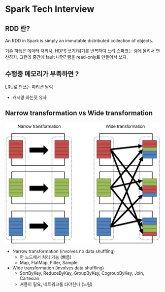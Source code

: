 # Spark Tech Interview

## RDD 란?
An RDD in Spark is simply an immutable distributed collection of objects.

기존 하둡은 데이터 처리시, HDFS 쓰기/읽기를 반복하여 느려
스파크는 램에 올려서 연산하자. 그런데 중간에 fault 나면? 램을 read-only로 만들어서 쓰자.

## 수행중 메모리가 부족하면 ?

LRU로 안쓰는 파티션 날림
- 캐시랑 하는짓 유사

## Narrow transformation vs Wide transformation
![transformation](_img/trans.png)

- Narrow transformation (involves no data shuffling)
    - 한 노드에서 처리 가능 (빠름)
    - Map, FlatMap, Filter, Sample
- Wide transformation (involves data shuffling)
    - SortByKey, ReduceByKey, GroupByKey, CogroupByKey, Join, Cartesian
    - 셔플이 필요, 네트워크를 타야한다 (느림)